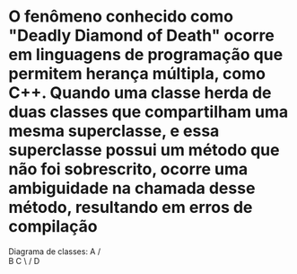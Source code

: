 
# O fenômeno conhecido como "Deadly Diamond of Death" ocorre em linguagens de programação que permitem herança múltipla, como C++. Quando uma classe herda de duas classes que compartilham uma mesma superclasse, e essa superclasse possui um método que não foi sobrescrito, ocorre uma ambiguidade na chamada desse método, resultando em erros de compilação

Diagrama de classes:
         A
        / \
       B   C
        \ /
         D
